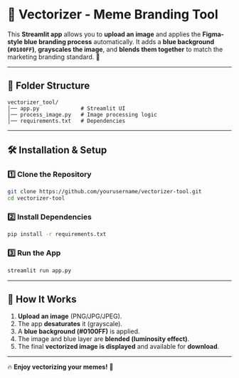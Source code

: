 # 🔵 Vectorizer - Meme Branding Tool  

This **Streamlit app** allows you to **upload an image** and applies the **Figma-style blue branding process** automatically. It adds a **blue background (`#0100FF`)**, **grayscales the image**, and **blends them together** to match the marketing branding standard. 🚀  

---

## 📂 Folder Structure
```
vectorizer_tool/
│── app.py             # Streamlit UI
│── process_image.py   # Image processing logic
│── requirements.txt   # Dependencies
```

---

## 🛠 Installation & Setup
### 1️⃣ Clone the Repository
```sh
git clone https://github.com/yourusername/vectorizer-tool.git
cd vectorizer-tool
```

### 2️⃣ Install Dependencies
```sh
pip install -r requirements.txt
```

### 3️⃣ Run the App
```sh
streamlit run app.py
```

---

## 🎨 How It Works
1. **Upload an image** (PNG/JPG/JPEG).  
2. The app **desaturates** it (grayscale).  
3. A **blue background (#0100FF)** is applied.  
4. The image and blue layer are **blended (luminosity effect)**.  
5. The final **vectorized image is displayed** and available for **download**.  

---



🔥 **Enjoy vectorizing your memes!** 🚀
